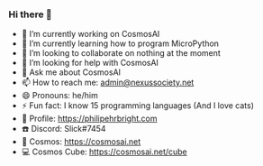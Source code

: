 ### Hi there 👋

- 🔭 I’m currently working on CosmosAI
- 🌱 I’m currently learning how to program MicroPython
- 👯 I’m looking to collaborate on nothing at the moment
- 🤔 I’m looking for help with CosmosAI
- 💬 Ask me about CosmosAI
- 📫 How to reach me: admin@nexussociety.net
- 😄 Pronouns: he/him
- ⚡ Fun fact: I know 15 programming languages (And I love cats)
- 📖 Profile: https://philipehrbright.com
- ☎️ Discord: Slick#7454
- 🧠 Cosmos: https://cosmosai.net
- 💻 Cosmos Cube: https://cosmosai.net/cube
